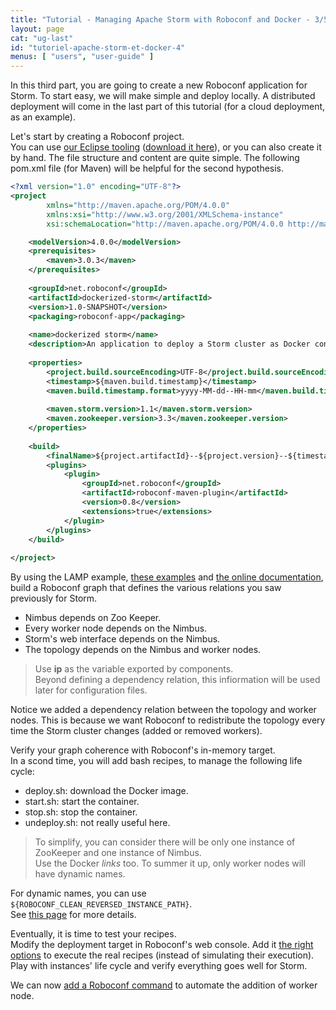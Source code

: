 ```yaml
---
title: "Tutorial - Managing Apache Storm with Roboconf and Docker - 3/5"
layout: page
cat: "ug-last"
id: "tutoriel-apache-storm-et-docker-4"
menus: [ "users", "user-guide" ]
---
```


In this third part, you are going to create a new Roboconf application for Storm.
To start easy, we will make simple and deploy locally. A distributed deployment will
come in the last part of this tutorial (for a cloud deployment, as an example).

Let's start by creating a Roboconf project.  
You can use [our Eclipse tooling](eclipse-plugins.html)
([download it here](../download.html)), or you can also create it by hand. The file structure and content are
quite simple. The following pom.xml file (for Maven) will be helpful for the second hypothesis.

```xml
<?xml version="1.0" encoding="UTF-8"?>
<project 
		xmlns="http://maven.apache.org/POM/4.0.0" 
		xmlns:xsi="http://www.w3.org/2001/XMLSchema-instance" 
		xsi:schemaLocation="http://maven.apache.org/POM/4.0.0 http://maven.apache.org/maven-v4_0_0.xsd">

	<modelVersion>4.0.0</modelVersion>
	<prerequisites>
		<maven>3.0.3</maven>
	</prerequisites>
	
	<groupId>net.roboconf</groupId>
	<artifactId>dockerized-storm</artifactId>
	<version>1.0-SNAPSHOT</version>
	<packaging>roboconf-app</packaging>
	
	<name>dockerized storm</name>
	<description>An application to deploy a Storm cluster as Docker containers</description>
	
	<properties>
		<project.build.sourceEncoding>UTF-8</project.build.sourceEncoding>
		<timestamp>${maven.build.timestamp}</timestamp>
		<maven.build.timestamp.format>yyyy-MM-dd--HH-mm</maven.build.timestamp.format>
		
		<maven.storm.version>1.1</maven.storm.version>
		<maven.zookeeper.version>3.3</maven.zookeeper.version>
	</properties>
	
	<build>
		<finalName>${project.artifactId}--${project.version}--${timestamp}</finalName>
		<plugins>
			<plugin>
				<groupId>net.roboconf</groupId>
				<artifactId>roboconf-maven-plugin</artifactId>
				<version>0.8</version>
				<extensions>true</extensions>
			</plugin>
		</plugins>
	</build>
	
</project>
```

By using the LAMP example, [these examples](https://github.com/roboconf/roboconf-examples) and 
[the online documentation](user-guide.html),
build a Roboconf graph that defines the various relations you saw previously for Storm.

* Nimbus depends on Zoo Keeper.
* Every worker node depends on the Nimbus.
* Storm's web interface depends on the Nimbus.
* The topology depends on the Nimbus and worker nodes.

> Use **ip** as the variable exported by components.  
> Beyond defining a dependency relation, this infiormation will be used later for configuration files.

Notice we added a dependency relation between the topology and worker nodes. This is because we want
Roboconf to redistribute the topology every time the Storm cluster changes (added or removed workers).

Verify your graph coherence with Roboconf's in-memory target.  
In a scond time, you will add bash recipes, to manage the following life cycle:

* deploy.sh: download the Docker image.
* start.sh: start the container.
* stop.sh: stop the container.
* undeploy.sh: not really useful here.

> To simplify, you can consider there will be only one instance of ZooKeeper and one instance of Nimbus.  
> Use the Docker *links* too. To summer it up, only worker nodes will have dynamic names.

For dynamic names, you can use `${ROBOCONF_CLEAN_REVERSED_INSTANCE_PATH}`.  
See [this page](using-docker-on-the-agent-side.html) for more details.

Eventually, it is time to test your recipes.  
Modify the deployment target in Roboconf's web console. Add it [the right options](target-in-memory.html)
to execute the real recipes (instead of simulating their execution). Play with instances' life cycle
and verify everything goes well for Storm.

We can now [add a Roboconf command](tutorial-apache-storm-with-docker-5.html)
to automate the addition of worker node.
